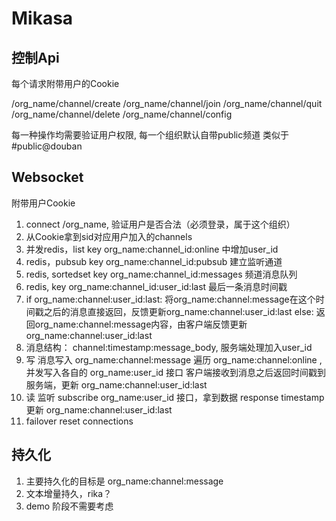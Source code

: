 Mikasa
=========

控制Api
---------

每个请求附带用户的Cookie

/org_name/channel/create
/org_name/channel/join
/org_name/channel/quit
/org_name/channel/delete
/org_name/channel/config

每一种操作均需要验证用户权限, 每一个组织默认自带public频道
类似于 #public@douban

Websocket
---------

附带用户Cookie

1. connect /org_name, 验证用户是否合法（必须登录，属于这个组织）
2. 从Cookie拿到sid对应用户加入的channels
3. 并发redis，list key org_name:channel_id:online 中增加user_id
4. redis，pubsub key org_name:channel_id:pubsub 建立监听通道
5. redis, sortedset key org_name:channel_id:messages 频道消息队列
6. redis, key org_name:channel_id:user_id:last 最后一条消息时间戳
7. if org_name:channel:user_id:last:
        将org_name:channel:message在这个时间戳之后的消息直接返回，反馈更新org_name:channel:user_id:last
   else:
        返回org_name:channel:message内容，由客户端反馈更新org_name:channel:user_id:last
8. 消息结构： channel:timestamp:message_body, 服务端处理加入user_id
9. 写
    消息写入 org_name:channel:message
    遍历 org_name:channel:online , 并发写入各自的 org_name:user_id 接口
    客户端接收到消息之后返回时间戳到服务端，更新 org_name:channel:user_id:last
10. 读
    监听 subscribe org_name:user_id 接口，拿到数据 response timestamp 更新 org_name:channel:user_id:last
11. failover
    reset connections

持久化
------

1. 主要持久化的目标是 org_name:channel:message
2. 文本增量持久，rika？
3. demo 阶段不需要考虑

